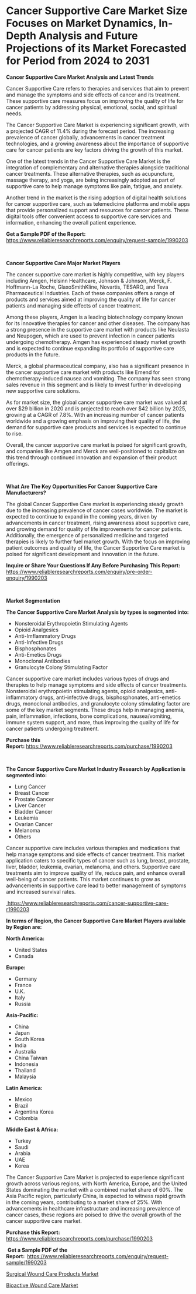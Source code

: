 <p><h1>Cancer Supportive Care Market Size Focuses on Market Dynamics, In-Depth Analysis and Future Projections of its Market Forecasted for Period from 2024 to 2031</h1></p><p><strong>Cancer Supportive Care Market Analysis and Latest Trends</strong></p>
<p><p>Cancer Supportive Care refers to therapies and services that aim to prevent and manage the symptoms and side effects of cancer and its treatment. These supportive care measures focus on improving the quality of life for cancer patients by addressing physical, emotional, social, and spiritual needs.</p><p>The Cancer Supportive Care Market is experiencing significant growth, with a projected CAGR of 11.4% during the forecast period. The increasing prevalence of cancer globally, advancements in cancer treatment technologies, and a growing awareness about the importance of supportive care for cancer patients are key factors driving the growth of this market.</p><p>One of the latest trends in the Cancer Supportive Care Market is the integration of complementary and alternative therapies alongside traditional cancer treatments. These alternative therapies, such as acupuncture, massage therapy, and yoga, are being increasingly adopted as part of supportive care to help manage symptoms like pain, fatigue, and anxiety.</p><p>Another trend in the market is the rising adoption of digital health solutions for cancer supportive care, such as telemedicine platforms and mobile apps that provide personalized support and resources for cancer patients. These digital tools offer convenient access to supportive care services and information, enhancing the overall patient experience.</p></p>
<p><strong>Get a Sample PDF of the Report:&nbsp;</strong> <a href="https://www.reliableresearchreports.com/enquiry/request-sample/1990203">https://www.reliableresearchreports.com/enquiry/request-sample/1990203</a></p>
<p>&nbsp;</p>
<p><strong>Cancer Supportive Care Major Market Players</strong></p>
<p><p>The cancer supportive care market is highly competitive, with key players including Amgen, Helsinn Healthcare, Johnson & Johnson, Merck, F. Hoffmann-La Roche, GlaxoSmithKline, Novartis, TESARO, and Teva Pharmaceutical Industries. Each of these companies offers a range of products and services aimed at improving the quality of life for cancer patients and managing side effects of cancer treatment.</p><p>Among these players, Amgen is a leading biotechnology company known for its innovative therapies for cancer and other diseases. The company has a strong presence in the supportive care market with products like Neulasta and Neupogen, which are used to prevent infection in cancer patients undergoing chemotherapy. Amgen has experienced steady market growth and is expected to continue expanding its portfolio of supportive care products in the future.</p><p>Merck, a global pharmaceutical company, also has a significant presence in the cancer supportive care market with products like Emend for chemotherapy-induced nausea and vomiting. The company has seen strong sales revenue in this segment and is likely to invest further in developing new supportive care solutions.</p><p>As for market size, the global cancer supportive care market was valued at over $29 billion in 2020 and is projected to reach over $42 billion by 2025, growing at a CAGR of 7.8%. With an increasing number of cancer patients worldwide and a growing emphasis on improving their quality of life, the demand for supportive care products and services is expected to continue to rise.</p><p>Overall, the cancer supportive care market is poised for significant growth, and companies like Amgen and Merck are well-positioned to capitalize on this trend through continued innovation and expansion of their product offerings.</p></p>
<p>&nbsp;</p>
<p><strong>What Are The Key Opportunities For Cancer Supportive Care Manufacturers?</strong></p>
<p><p>The global Cancer Supportive Care market is experiencing steady growth due to the increasing prevalence of cancer cases worldwide. The market is expected to continue to expand in the coming years, driven by advancements in cancer treatment, rising awareness about supportive care, and growing demand for quality of life improvements for cancer patients. Additionally, the emergence of personalized medicine and targeted therapies is likely to further fuel market growth. With the focus on improving patient outcomes and quality of life, the Cancer Supportive Care market is poised for significant development and innovation in the future.</p></p>
<p><strong>Inquire or Share Your Questions If Any Before Purchasing This Report:</strong> <a href="https://www.reliableresearchreports.com/enquiry/pre-order-enquiry/1990203">https://www.reliableresearchreports.com/enquiry/pre-order-enquiry/1990203</a></p>
<p>&nbsp;</p>
<p><strong>Market Segmentation</strong></p>
<p><strong>The Cancer Supportive Care Market Analysis by types is segmented into:</strong></p>
<p><ul><li>Nonsteroidal Erythropoietin Stimulating Agents</li><li>Opioid Analgesics</li><li>Anti-Imflammatory Drugs</li><li>Anti-Infective Drugs</li><li>Bisphosphonates</li><li>Anti-Emetics Drugs</li><li>Monoclonal Antibodies</li><li>Granulocyte Colony Stimulating Factor</li></ul></p>
<p><p>Cancer supportive care market includes various types of drugs and therapies to help manage symptoms and side effects of cancer treatments. Nonsteroidal erythropoietin stimulating agents, opioid analgesics, anti-inflammatory drugs, anti-infective drugs, bisphosphonates, anti-emetics drugs, monoclonal antibodies, and granulocyte colony stimulating factor are some of the key market segments. These drugs help in managing anemia, pain, inflammation, infections, bone complications, nausea/vomiting, immune system support, and more, thus improving the quality of life for cancer patients undergoing treatment.</p></p>
<p><strong>Purchase this Report:&nbsp;</strong><a href="https://www.reliableresearchreports.com/purchase/1990203">https://www.reliableresearchreports.com/purchase/1990203</a></p>
<p>&nbsp;</p>
<p><strong>The Cancer Supportive Care Market Industry Research by Application is segmented into:</strong></p>
<p><ul><li>Lung Cancer</li><li>Breast Cancer</li><li>Prostate Cancer</li><li>Liver Cancer</li><li>Bladder Cancer</li><li>Leukemia</li><li>Ovarian Cancer</li><li>Melanoma</li><li>Others</li></ul></p>
<p><p>Cancer supportive care includes various therapies and medications that help manage symptoms and side effects of cancer treatment. This market application caters to specific types of cancer such as lung, breast, prostate, liver, bladder, leukemia, ovarian, melanoma, and others. Supportive care treatments aim to improve quality of life, reduce pain, and enhance overall well-being of cancer patients. This market continues to grow as advancements in supportive care lead to better management of symptoms and increased survival rates.</p></p>
<p><a href="https://www.reliableresearchreports.com/cancer-supportive-care-r1990203">&nbsp;https://www.reliableresearchreports.com/cancer-supportive-care-r1990203</a></p>
<p><strong>In terms of Region, the Cancer Supportive Care Market Players available by Region are:</strong></p>
<p>
    <p> <strong> North America: </strong>
        <ul>
            <li>United States</li>
            <li>Canada</li>
        </ul>
        </p> 
    <p> <strong> Europe: </strong>
        <ul>
            <li>Germany</li>
            <li>France</li>
            <li>U.K.</li>
            <li>Italy</li>
            <li>Russia</li>
        </ul>
        </p> 
    <p> <strong> Asia-Pacific: </strong>
        <ul>
            <li>China</li>
            <li>Japan</li>
            <li>South Korea</li>
            <li>India</li>
            <li>Australia</li>
            <li>China Taiwan</li>
            <li>Indonesia</li>
            <li>Thailand</li>
            <li>Malaysia</li>
        </ul>
        </p> 
    <p> <strong> Latin America: </strong>
        <ul>
            <li>Mexico</li>
            <li>Brazil</li>
            <li>Argentina Korea</li>
            <li>Colombia</li>
        </ul>
        </p> 
    <p> <strong> Middle East & Africa: </strong>
        <ul>
            <li>Turkey</li>
            <li>Saudi</li>
            <li>Arabia</li>
            <li>UAE</li>
            <li>Korea</li>
        </ul>
    </p>
    </p>
<p><p>The Cancer Supportive Care Market is projected to experience significant growth across various regions, with North America, Europe, and the United States dominating the market with a combined market share of 60%. The Asia Pacific region, particularly China, is expected to witness rapid growth in the coming years, contributing to a market share of 25%. With advancements in healthcare infrastructure and increasing prevalence of cancer cases, these regions are poised to drive the overall growth of the cancer supportive care market.</p></p>
<p><strong>Purchase this Report: </strong><a href="https://www.reliableresearchreports.com/purchase/1990203">https://www.reliableresearchreports.com/purchase/1990203</a></p>
<p>&nbsp;<strong>Get a Sample PDF of the Report:&nbsp;&nbsp;</strong><a href="https://www.reliableresearchreports.com/enquiry/request-sample/1990203">https://www.reliableresearchreports.com/enquiry/request-sample/1990203</a></p>
<p><strong></strong></p>
<p><p><a href="https://view.publitas.com/reportprime-1/surgical-wound-care-products-market-furnishes-information-on-market-share-market-trends-and-market-growth/">Surgical Wound Care Products Market</a></p><p><a href="https://github.com/ElmoRunolfsson2023/Market-Research-Report-List-1/blob/main/bioactive-wound-care-market.md">Bioactive Wound Care Market</a></p></p>